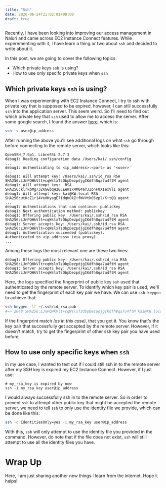 ```yaml
---
title: "Ssh"
date: 2020-06-24T21:02:01+08:00
draft: true
---
```


Recently, I have been looking into improving our access management in Naluri
and came across EC2 Instance Connect features. While experementing with it, I
have learn a thing or two about `ssh` and decided to write about it.

In this post, we are going to cover the following topics:

- Which private keys `ssh` is using?
- How to use only specifc private keys when `ssh`

## Which private keys `ssh` is using?

When I was experimenting with EC2 Instance Connect, I try to ssh with private
key that is supposed to be expired, however, I can still successfully `ssh`
into the application server. This seem weird. So I'll need to find out which
private key that `ssh` used to allow me to access the server. After some google
search, I found the answer [here][0], which is:

```bash
ssh -v user@ip_address
```

After running the above you'll see additional logs on what `ssh` go through
before connecting to the remote server, which looks like this:

```
OpenSSH_7.9p1, LibreSSL 2.7.3
debug1: Reading configuration data /Users/kai/.ssh/config
...
debug1: Authenticating to <ip_address>:<port> as '<user>'
...
debug1: Will attempt key: /Users/kai/.ssh/id_rsa RSA SHA256:LJnPQHkVlt+cqWslxTzObpDezpdjgIKdfh8qa7u4ftM agent
debug1: Will attempt key:  RSA SHA256:klrkbMg/32KGGbqW2GCEeWIx4MQ4aYJZonF0XIexVlI agent
debug1: Will attempt key: kai@KW.local RSA SHA256:utKcZ1r14VeHKyagE7IdqKOkZ+fWVVtk05zpl/K+tQQ agent
...
debug1: Authentications that can continue: publickey
debug1: Next authentication method: publickey
debug1: Offering public key: /Users/kai/.ssh/id_rsa RSA SHA256:LJnPQHkVlt+cqWslxTzObpDezpdjgIKdfh8qa7u4ftM agent
debug1: Server accepts key: /Users/kai/.ssh/id_rsa RSA SHA256:LJnPQHkVlt+cqWslxTzObpDezpdjgIKdfh8qa7u4ftM agent
debug1: Authentication succeeded (publickey).
Authenticated to <ip_address> (via proxy).
...
```

Among these logs the most relevant one are these two lines:

```
debug1: Offering public key: /Users/kai/.ssh/id_rsa RSA SHA256:LJnPQHkVlt+cqWslxTzObpDezpdjgIKdfh8qa7u4ftM agent
debug1: Server accepts key: /Users/kai/.ssh/id_rsa RSA SHA256:LJnPQHkVlt+cqWslxTzObpDezpdjgIKdfh8qa7u4ftM agent
```

Here, the logs specified the fingerprint of public key `ssh` used that
authenticated by the remote server. To identify which key pair is used, we'll
need to get the fingerprint of each key pair we have. We can use `ssh-keygen`
to achieve that:

```bash
ssh-keygen -lf ~/.ssh/id_rsa.pub
#=> 2048 SHA256:LJnPQHkVlt+cqWslxTzObpDezpdjgIKdfh8qa7u4ftM kai@KW.local (RSA)
```

If the fingerprint match _(as in this case)_, that you got it. You know that's
the key pair that successfully get accepted by the remote server. However, if
it doesn't match, try to get the fingerprint of other ssh key pair you have
used before.

## How to use only specific keys when `ssh`

In my use case, I wanted to test out if I could still ssh in to the remote
server after my SSH key is expired my EC2 Instance Connect. However, if I just
use:

```
# my_rsa_key is expired by now
ssh -i my_rsa_key user@ip_address
```

I would always successfully ssh in to the remote server. So in order to prevent
`ssh` to attempt other public key that might be accepted the remote server, we
need to tell `ssh` to only use the identity file we provide, which can be done
like this:

```bash
ssh -o IdentitiesOnly=yes -i my_rsa_key user@ip_address
```

With this, `ssh` will only attempt to use the identity file you provided in the
command. However, do note that if the file does not exist, `ssh` will still
attempt to use all the identity files you have.

# Wrap Up

Here, I am just sharing another new things I learn from the internet. Hope it
helps!

[0]: https://serverfault.com/questions/339355/how-to-findout-which-key-was-being-used-to-login-for-an-ssh-session
[1]: https://superuser.com/questions/268776/how-do-i-configure-ssh-so-it-doesnt-try-all-the-identity-files-automatically
